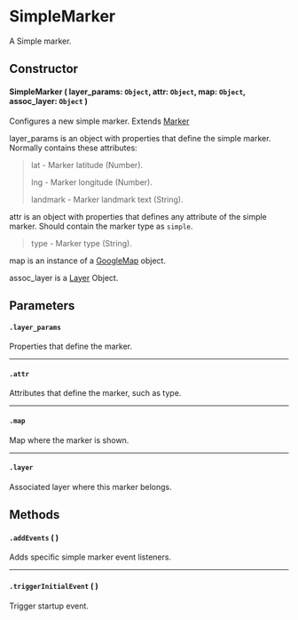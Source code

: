 # SimpleMarker
A Simple marker.

## Constructor

#### SimpleMarker ( layer_params: `Object`, attr: `Object`, map: `Object`, assoc_layer: `Object` )
 Configures a new simple marker. Extends [Marker](/docs/docs/Layers/Markers/Marker.md)

 layer_params is an object with properties that define the simple marker. Normally contains these attributes:

 > lat - Marker latitude (Number).
 >
 > lng - Marker longitude (Number).
 >
 > landmark - Marker landmark text (String).

 attr is an object with properties that defines any attribute of the simple marker. Should contain the marker type as `simple`.

 > type - Marker type (String).

 map is an instance of a [GoogleMap](https://developers.google.com/maps/documentation/javascript/reference#Map) object.

 assoc_layer is a [Layer](/docs/docs/Layers/Layer.md) Object.

## Parameters

#### `.layer_params`
  Properties that define the marker.

---
#### `.attr`
  Attributes that define the marker, such as type.

---
#### `.map`
  Map where the marker is shown.

---
#### `.layer`
  Associated layer where this marker belongs.

## Methods

#### `.addEvents` ( )
  Adds specific simple marker event listeners.

---

#### `.triggerInitialEvent` ( )
  Trigger startup event.